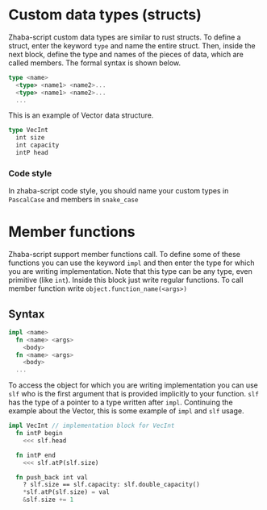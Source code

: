 # Custom data types (structs)

Zhaba-script custom data types are similar to rust structs. To define a struct, enter the keyword `type` and name the entire struct. Then, inside the next block, define the type and names of the pieces of data, which are called members. The formal syntax is shown below.

```rust
type <name>
  <type> <name1> <name2>...
  <type> <name1> <name2>...
  ...
```

This is an example of Vector data structure.

```rust
type VecInt
  int size
  int capacity
  intP head
```

### Code style

In zhaba-script code style, you should name your custom types in `PascalCase` and members in `snake_case`

# Member functions

Zhaba-script support member functions call. To define some of these functions you can use the keyword `impl` and then enter the type for which you are writing implementation. Note that this type can be any type, even primitive (like `int`). Inside this block just write regular functions. To call member function write `object.function_name(<args>)`

## Syntax

```rust
impl <name>
  fn <name> <args>
    <body>
  fn <name> <args>
    <body>
  ...
```

To access the object for which you are writing implementation you can use `slf` who is the first argument that is provided implicitly to your function. `slf` has the type of a pointer to a type written after `impl`.
Continuing the example about the Vector, this is some example of `impl` and `slf` usage.

```rust
impl VecInt // implementation block for VecInt
  fn intP begin
    <<< slf.head

  fn intP end
    <<< slf.atP(slf.size)

  fn push_back int val
    ? slf.size == slf.capacity: slf.double_capacity()
    *slf.atP(slf.size) = val
    &slf.size += 1
```

